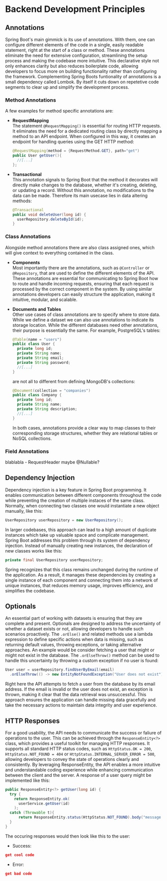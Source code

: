 # Backend Development Principles

## **Annotations**
Spring Boot's main gimmick is its use of annotations. With them, one can configure different elements of the code in a single, easily readable statement, right at the start of a class or method. These annotations eliminate the need for extensive configuration, streamlining the setup process and making the codebase more intuitive. This declarative style not only enhances clarity but also reduces boilerplate code, allowing developers to focus more on building functionality rather than configuring the framework. Complementing Spring Boots funtionality of annotations is a small dependency called Lombok. By itself it cuts down on repetetive code segments to clear up and simplify the development process.

### **Method Annotations**
A few examples for method specific annotations are:

- **RequestMapping** <br>
    The statement `@RequestMapping()` is essential for routing HTTP requests. It eliminates the need for a dedicated routing class by directly mapping a method to an API endpoint. When configured in this way, it creates an endpoint for handling queries using the GET HTTP method:
    ```java
    @RequestMapping(method = {RequestMethod.GET}, path="get")
    public User getUser(){
      //[...]
    };
    ```

- **Transactional** <br>
    This annotation signals to Spring Boot that the method it decorates will directly make changes to the database, whether it's creating, deleting, or updating a record. Without this annotation, no modifications to the data can be made. Therefore its main usecase lies in data altering methods:
    ```java
    @Transactional
    public void deleteUser(long id) {
      userRepository.deleteById(id);
    }
    ```

### **Class Annotations**
Alongside method annotations there are also class assigned ones, which will give context to everything contained in the class. 

- **Components** <br>
    Most importantly there are the annotations, such as `@Controller` or `@Repository`, that are used to define the different elements of the API. These annotations are essential for communicating to Spring Boot how to route and handle incoming requests, ensuring that each request is processed by the correct component in the system. By using similar annotations developers can easily structure the application, making it intuitive, modular, and scalable. 

- **Documents and Tables** <br>
    Other use cases of class annotations are to specify where to store data. While we define a dataset we can also use annotations to indicate its storage location. While the different databases need other annotations, their purpose is essentially the same. For example, PostgreSQL's tables:
    ```java
    @Table(name = "users")
    public class User {
      private long id;
      private String name;
      private String email;
      private String password;
      //[...]
    }
    ```
    are not all to different from defining MongoDB's collections:
    ```java
    @Document(collection = "companies")
    public class Company {
      private long id;
      private String name;
      private String description;
      //[...]
    }
    ```
    In both cases, annotations provide a clear way to map classes to their corresponding storage structures, whether they are relational tables or NoSQL collections.

### **Field Annotations**
blablabla - RequestHeader maybe @Nullable?


## **Dependency Injection**
Dependency injection is a key feature in Spring Boot programming. It enables communication between different components throughout the code while preventing the creation of multiple instaces of the same class. Normally, when connecting two classes one would instantiate a new object manually, like this: <br>
```java
UserRepository userRepository = new UserRepository();
```
In larger codebases, this approach can lead to a high amount of duplicate instances which take up valuable space and complicate management. Spring Boot addresses this problem through its system of dependency injection. Instead of manually creating new instances, the declaration of new classes works like this: <br>
```java
private final UserRepository userRepository;
```
Spring recognizes that this class remains unchanged during the runtime of the application.  As a result, it manages these dependencies by creating a single instance of each component and connecting them into a network of unique instances, that reduces memory usage, improves efficiency, and simplifies the codebase.

## **Optionals**
An essential part of working with datasets is ensuring that they are complete and present. Optionals are designed to address the uncertainty of whether a dataset exists or not, allowing developers to handle such scenarios proactively. The `.orElse()` and related methods use a lambda expression to define specific actions when data is missing, such as returning default values, throwing exceptions, or taking alternative approaches. An example would be consider fetching a user that might or might not exist in the database. The `.orElseThrow()` method can be used to handle this uncertainty by throwing a custom exception if no user is found:
```java
User user = userRepository.findUserByEmail(email)
  .orElseThrow(() -> new EntityNotFoundException("User does not exist"));
```
Right here the API attempts to fetch a user from the database by its email address. If the email is invalid or the user does not exist, an exception is thrown, making it clear that the data retrieval was unsuccessful. This approach ensures the application can handle missing data gracefully and take the necessary actions to maintain data integrity and user experience.

## **HTTP Responses**
For a good usability, the API needs to communicate the success or faliure of operations to the user. This can be achieved through the `ResponseEntity<?>` class, which provides a useful toolkit for managing HTTP responses. It supports all standard HTTP status codes, such as `HttpStatus.OK = 200`, `HttpStatus.NOT_FOUND = 404` or `HttpStatus.INTERNAL_SERVER_ERROR = 500`, allowing developers to convey the state of operations clearly and consistently. By leveraging ResponseEntity, the API enables a more intuitive and understandable coding experience while enhancing communication between the client and the server. A response of a user query might be implemented like this:
```java
public ResponseEntity<?> getUser(long id) {
  try {
    return ResponseEntity.ok(
      userService.getUser(id)
    );
  catch (Throwable t){
      return ResponseEntity.status(HttpStatus.NOT_FOUND).body("message: " + t.getMessage());
  }
}
```
The occuring responses would then look like this to the user:

- Success:
```json
get cool code
```

- Error:
```json
get bad code
```

<!-- since controllers catch errors. service hat es einfach mit just use a throwable if something is wrong-->